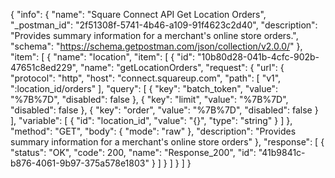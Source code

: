{
  "info": {
    "name": "Square Connect API Get Location Orders",
    "_postman_id": "2f51308f-5741-4b46-a109-91f4623c2d40",
    "description": "Provides summary information for a merchant's online store orders.",
    "schema": "https://schema.getpostman.com/json/collection/v2.0.0/"
  },
  "item": [
    {
      "name": "location",
      "item": [
        {
          "id": "10b80d28-041b-4cfc-902b-47651c8ed229",
          "name": "getLocationOrders",
          "request": {
            "url": {
              "protocol": "http",
              "host": "connect.squareup.com",
              "path": [
                "v1",
                ":location_id/orders"
              ],
              "query": [
                {
                  "key": "batch_token",
                  "value": "%7B%7D",
                  "disabled": false
                },
                {
                  "key": "limit",
                  "value": "%7B%7D",
                  "disabled": false
                },
                {
                  "key": "order",
                  "value": "%7B%7D",
                  "disabled": false
                }
              ],
              "variable": [
                {
                  "id": "location_id",
                  "value": "{}",
                  "type": "string"
                }
              ]
            },
            "method": "GET",
            "body": {
              "mode": "raw"
            },
            "description": "Provides summary information for a merchant's online store orders"
          },
          "response": [
            {
              "status": "OK",
              "code": 200,
              "name": "Response_200",
              "id": "41b9841c-b876-4061-9b97-375a578e1803"
            }
          ]
        }
      ]
    }
  ]
}